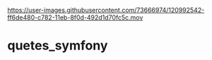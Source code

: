 
https://user-images.githubusercontent.com/73666974/120992542-ff6de480-c782-11eb-8f0d-492d1d70fc5c.mov

# quetes_symfony

